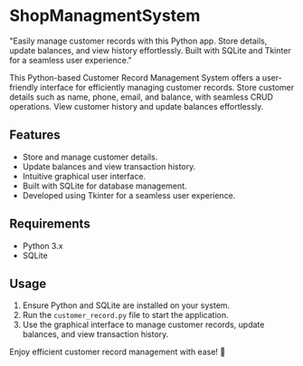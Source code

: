 # ShopManagmentSystem
 "Easily manage customer records with this Python app. Store details, update balances, and view history effortlessly. Built with SQLite and Tkinter for a seamless user experience."

This Python-based Customer Record Management System offers a user-friendly interface for efficiently managing customer records. Store customer details such as name, phone, email, and balance, with seamless CRUD operations. View customer history and update balances effortlessly.

## Features
- Store and manage customer details.
- Update balances and view transaction history.
- Intuitive graphical user interface.
- Built with SQLite for database management.
- Developed using Tkinter for a seamless user experience.

## Requirements
- Python 3.x
- SQLite

## Usage
1. Ensure Python and SQLite are installed on your system.
2. Run the `customer_record.py` file to start the application.
3. Use the graphical interface to manage customer records, update balances, and view transaction history.

Enjoy efficient customer record management with ease! 📝

